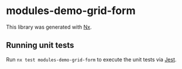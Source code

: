 # modules-demo-grid-form

This library was generated with [Nx](https://nx.dev).

## Running unit tests

Run `nx test modules-demo-grid-form` to execute the unit tests via [Jest](https://jestjs.io).

